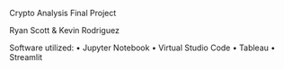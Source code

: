 Crypto Analysis Final Project 

Ryan Scott & Kevin Rodriguez

Software utilized:
•	Jupyter Notebook
•	Virtual Studio Code
•	Tableau
•	Streamlit
